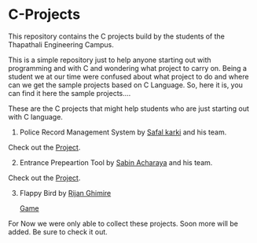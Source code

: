 # C-Projects
This repository contains the C projects build by the students of the Thapathali Engineering Campus.

This is a simple repository just to help anyone starting out with programming and with C and wondering what project to carry on. Being a student we at our time were confused about what project to do and where can we get the sample projects based on C Language. So, here it is, you can find it here the sample projects....

These are the C projects that might help students who are just starting out with C language.

1. Police Record Management System by [Safal karki](https://github.com/SafalKarkey) and his team.

Check out the [Project](https://github.com/SafalKarkey/first-sem-C-project).

2. Entrance Prepeartion Tool by [Sabin Acharaya](https://github.com/acharyaSabin11) and his team.

Check out the [Project](https://github.com/acharyaSabin11/C-project.git).

3. Flappy Bird by [Rijan Ghimire](https://github.com/rijan7ghimire)

   [Game](https://github.com/rijan7ghimire/fbird.git)


For Now we were only able to collect these projects. Soon more will be added. Be sure to check it out.
